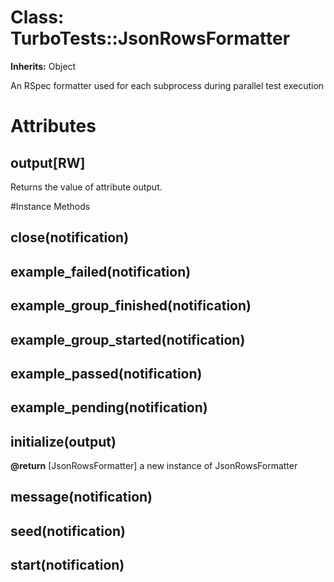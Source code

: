 # Class: TurboTests::JsonRowsFormatter
**Inherits:** Object
    

An RSpec formatter used for each subprocess during parallel test execution


# Attributes
## output[RW] [](#attribute-i-output)
Returns the value of attribute output.


#Instance Methods
## close(notification) [](#method-i-close)

## example_failed(notification) [](#method-i-example_failed)

## example_group_finished(notification) [](#method-i-example_group_finished)

## example_group_started(notification) [](#method-i-example_group_started)

## example_passed(notification) [](#method-i-example_passed)

## example_pending(notification) [](#method-i-example_pending)

## initialize(output) [](#method-i-initialize)

**@return** [JsonRowsFormatter] a new instance of JsonRowsFormatter

## message(notification) [](#method-i-message)

## seed(notification) [](#method-i-seed)

## start(notification) [](#method-i-start)

